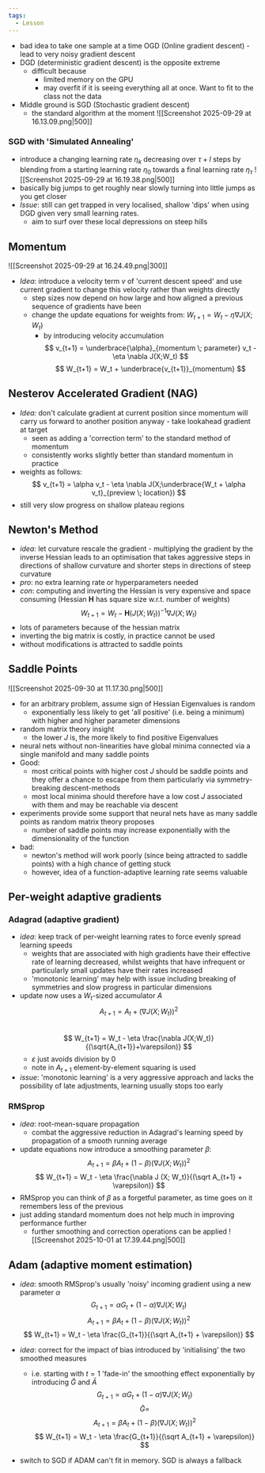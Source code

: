 ```yaml
---
tags:
  - Lesson
---
```

- bad idea to take one sample at a time OGD (Online gradient descent) - lead to very noisy gradient descent
- DGD (deterministic gradient descent) is the opposite extreme
	- difficult because
		- limited memory on the GPU
		- may overfit if it is seeing everything all at once. Want to fit to the class not the data
- Middle ground is SGD (Stochastic gradient descent)
	- the standard algorithm at the moment 
![[Screenshot 2025-09-29 at 16.13.09.png|500]]
### SGD with 'Simulated Annealing'
- introduce a changing learning rate $\eta _k$ decreasing over $\tau + l$ steps by blending from a starting learning rate $\eta _0$ towards a final learning rate $\eta _\tau$ 
![[Screenshot 2025-09-29 at 16.19.38.png|500]]
- basically big jumps to get roughly near slowly turning into little jumps as you get closer
- *Issue*: still can get trapped in very localised, shallow 'dips' when using DGD given very small learning rates. 
	- aim to surf over these local depressions on steep hills
## Momentum
![[Screenshot 2025-09-29 at 16.24.49.png|300]]
- *Idea*: introduce a velocity term $v$ of 'current descent speed' and use current gradient to change this velocity rather than weights directly
	- step sizes now depend on how large and how aligned a previous sequence of gradients have been
	- change the update equations for weights from: $W_{t + 1} = W_t - \eta \nabla J(X;W_t)$ 
		- by introducing velocity accumulation
$$
v_{t+1} = \underbrace{\alpha}_{momentum \; parameter} v_t - \eta \nabla J(X;W_t)
$$
$$
W_{t+1} = W_t + \underbrace{v_{t+1}}_{momentum}
$$
## Nesterov Accelerated Gradient (NAG)
- *Idea:* don't calculate gradient at current position since momentum will carry us forward to another position anyway - take lookahead gradient at target
	- seen as adding a 'correction term' to the standard method of momentum
	- consistently works slightly better than standard momentum in practice
- weights as follows:
$$
v_{t+1} = \alpha v_t - \eta \nabla J(X;\underbrace{W_t + \alpha v_t}_{preview \; location})
$$
- still very slow progress on shallow plateau regions
## Newton's Method
- *idea:* let curvature rescale the gradient - multiplying the gradient by the inverse Hessian leads to an optimisation that takes aggressive steps in directions of shallow curvature and shorter steps in directions of steep curvature
- *pro*: no extra learning rate or hyperparameters needed
- *con*: computing and inverting the Hessian is very expensive and space consuming (Hessian $\textbf{H}$ has square size w.r.t. number of weights)
$$
W_{t+1}=W_t - \textbf{H}(J(X;W_t))^{-1}\nabla J(X;W_t)
$$
- lots of parameters because of the hessian matrix
- inverting the big matrix is costly, in practice cannot be used
- without modifications is attracted to saddle points
## Saddle Points 
![[Screenshot 2025-09-30 at 11.17.30.png|500]]
- for an arbitrary problem, assume sign of Hessian Eigenvalues is random
	- exponentially less likely to get 'all positive' (i.e. being a minimum) with higher and higher parameter dimensions
- random matrix theory insight
	- the lower $J$ is, the more likely to find positive Eigenvalues
- neural nets without non-linearities have global minima connected via a single manifold and many saddle points
- Good:
	- most critical points with higher cost $J$ should be saddle points and they offer a chance to escape from them particularly via symmetry-breaking descent-methods
	- most local minima should therefore have a low cost $J$ associated with them and may be reachable via descent
- experiments provide some support that neural nets have as many saddle points as random matrix theory proposes
	- number of saddle points may increase exponentially with the dimensionality of the function
- bad:
	- newton's method will work poorly (since being attracted to saddle points) with a high chance of getting stuck
	- however, idea of a function-adaptive learning rate seems valuable
## Per-weight adaptive gradients
### Adagrad (adaptive gradient)
- *idea*: keep track of per-weight learning rates to force evenly spread learning speeds 
	- weights that are associated with high gradients have their effective rate of learning decreased, whilst weights that have infrequent or particularly small updates have their rates increased
	- 'monotonic learning' may help with issue including breaking of symmetries and slow progress in particular dimensions
- update now uses a $W_t$-sized accumulator $A$
$$
A_{t+1} = A_t + (\nabla J(X; W_t))^2
$$	
$$
W_{t+1} = W_t - \eta \frac{\nabla J(X;W_t)}{(\sqrt{A_{t+1}}+\varepsilon)}
$$
	- $\varepsilon$ just avoids division by 0
	- note in $A_{t+1}$ element-by-element squaring is used
- *issue*: 'monotonic learning' is a very aggressive approach and lacks the possibility of late adjustments, learning usually stops too early
### RMSprop
- *idea*: root-mean-square propagation 
	- combat the aggressive reduction in Adagrad's learning speed by propagation of a smooth running average
- update equations now introduce a smoothing parameter $\beta$:
$$
A_{t+1} = \beta A_t + (1-\beta)(\nabla J (X;W_t))^2
$$
$$
W_{t+1} = W_t - \eta \frac{\nabla J (X; W_t)}{(\sqrt A_{t+1} + \varepsilon)}
$$
- RMSprop you can think of $\beta$ as a forgetful parameter, as time goes on it remembers less of the previous 
- just adding standard momentum does not help much in improving performance further
	- further smoothing and correction operations can be applied
![[Screenshot 2025-10-01 at 17.39.44.png|500]]
## Adam (adaptive moment estimation)
- *idea*: smooth RMSprop's usually 'noisy' incoming gradient using a new parameter $\alpha$
$$
G_{t+1}=\alpha G_t + (1-\alpha)\nabla J (X;W_t)
$$
$$
A_{t+1} = \beta A_t + (1-\beta)(\nabla J (X;W_t))^2
$$
$$
W_{t+1} = W_t - \eta \frac{G_{t+1}}{(\sqrt A_{t+1} + \varepsilon)}
$$
- *idea*: correct for the impact of bias introduced by 'initialising' the two smoothed measures
	- i.e. starting with $t=1$ 'fade-in' the smoothing effect exponentially by introducing $\bar G$ and $\bar A$
$$
G_{t+1}=\alpha G_t + (1-\alpha)\nabla J (X;W_t)
$$
$$
\bar G = 
$$
$$
A_{t+1} = \beta A_t + (1-\beta)(\nabla J (X;W_t))^2
$$
$$
W_{t+1} = W_t - \eta \frac{G_{t+1}}{(\sqrt A_{t+1} + \varepsilon)}
$$

- switch to SGD if ADAM can't fit in memory. SGD is always a fallback